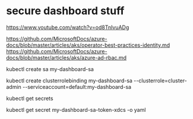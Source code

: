 # secure dashboard stuff

https://www.youtube.com/watch?v=od8TnIvuADg

https://github.com/MicrosoftDocs/azure-docs/blob/master/articles/aks/operator-best-practices-identity.md
https://github.com/MicrosoftDocs/azure-docs/blob/master/articles/aks/azure-ad-rbac.md

kubectl create sa my-dashboard-sa

kubectl create clusterrolebinding my-dashboard-sa --clusterrole=cluster-admin --serviceaccount=default:my-dashboard-sa

kubectl get secrets

kubectl get secret my-dashboard-sa-token-xdcs -o yaml

